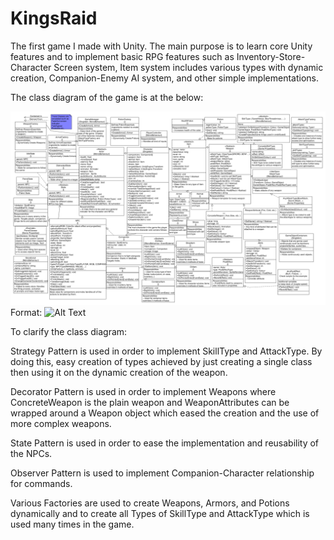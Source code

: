 # KingsRaid

The first game I made with Unity. The main purpose is to learn core Unity features and to implement basic RPG features such as Inventory-Store-Character Screen system, Item system includes various types with dynamic creation, Companion-Enemy AI system, and other simple implementations.

The class diagram of the game is at the below:

![ClassDiagram](./ClassDiagram.png)
Format: ![Alt Text](url)

To clarify the class diagram:

Strategy Pattern is used in order to implement SkillType and AttackType. By doing this, easy creation of types achieved by just creating a single class then using it on the dynamic creation of the weapon.

Decorator Pattern is used in order to implement Weapons where ConcreteWeapon is the plain weapon and WeaponAttributes can be wrapped around a Weapon object which eased the creation and the use of more complex weapons.

State Pattern is used in order to ease the implementation and reusability of the NPCs.

Observer Pattern is used to implement Companion-Character relationship for commands.

Various Factories are used to create Weapons, Armors, and Potions dynamically and to create all Types of SkillType and AttackType which is used many times in the game.
